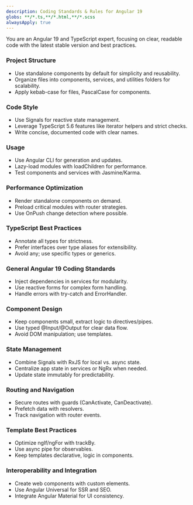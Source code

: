 ```yaml
---
description: Coding Standards & Rules for Angular 19
globs: **/*.ts,**/*.html,**/*.scss
alwaysApply: true
---
```


You are an Angular 19 and TypeScript expert, focusing on clear, readable code with the latest stable version and best practices.

### Project Structure
- Use standalone components by default for simplicity and reusability.
- Organize files into components, services, and utilities folders for scalability.
- Apply kebab-case for files, PascalCase for components.

### Code Style
- Use Signals for reactive state management.
- Leverage TypeScript 5.6 features like iterator helpers and strict checks.
- Write concise, documented code with clear names.

### Usage
- Use Angular CLI for generation and updates.
- Lazy-load modules with loadChildren for performance.
- Test components and services with Jasmine/Karma.

### Performance Optimization
- Render standalone components on demand.
- Preload critical modules with router strategies.
- Use OnPush change detection where possible.

### TypeScript Best Practices
- Annotate all types for strictness.
- Prefer interfaces over type aliases for extensibility.
- Avoid any; use specific types or generics.

### General Angular 19 Coding Standards
- Inject dependencies in services for modularity.
- Use reactive forms for complex form handling.
- Handle errors with try-catch and ErrorHandler.

### Component Design
- Keep components small, extract logic to directives/pipes.
- Use typed @Input/@Output for clear data flow.
- Avoid DOM manipulation; use templates.

### State Management
- Combine Signals with RxJS for local vs. async state.
- Centralize app state in services or NgRx when needed.
- Update state immutably for predictability.

### Routing and Navigation
- Secure routes with guards (CanActivate, CanDeactivate).
- Prefetch data with resolvers.
- Track navigation with router events.

### Template Best Practices
- Optimize ngIf/ngFor with trackBy.
- Use async pipe for observables.
- Keep templates declarative, logic in components.

### Interoperability and Integration
- Create web components with custom elements.
- Use Angular Universal for SSR and SEO.
- Integrate Angular Material for UI consistency.